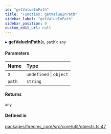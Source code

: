 ```yaml
---
id: "getValueInPath"
title: "Function: getValueInPath"
sidebar_label: "getValueInPath"
sidebar_position: 0
custom_edit_url: null
---
```


▸ **getValueInPath**(`o`, `path`): `any`

#### Parameters

| Name | Type |
| :------ | :------ |
| `o` | `undefined` \| `object` |
| `path` | `string` |

#### Returns

`any`

#### Defined in

[packages/firecms_core/src/core/util/objects.ts:47](https://github.com/FireCMSco/firecms/blob/d45f3739/packages/firecms_core/src/core/util/objects.ts#L47)
